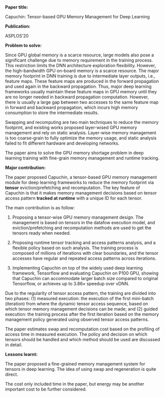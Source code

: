 **Paper title:**

Capuchin: Tensor-based GPU Memory Management for Deep Learning

**Publication:**

ASPLOS’20

**Problem to solve:**

Since GPU global memory is a scarce resource, large models also pose a
significant challenge due to memory requirement in the training process. This
restriction limits the DNN architecture exploration flexibility. However, the
high-bandwidth GPU on-board memory is a scarce resource. The major memory
footprint in DNN training is due to intermediate layer outputs, i.e., feature
maps. These feature maps are produced in the forward propagation and used again
in the backward propagation. Thus, major deep learning frameworks usually
maintain these feature maps in GPU memory until they are no longer needed in
backward propagation computation. However, there is usually a large gap between
two accesses to the same feature map in forward and backward propagation, which
incurs high memory consumption to store the intermediate results.

Swapping and recomputing are two main techniques to reduce the memory footprint,
and existing works proposed layer-wised GPU memory management and rely on static
analysis. Layer-wise memory management is too coarse-grain to fully optimize the
memory usage, and static analysis failed to fit different hardware and
developing networks.

The paper aims to solve the GPU memory shortage problem in deep learning
training with fine-grain memory management and runtime tracking.

**Major contribution:**

The paper proposed Capuchin, a tensor-based GPU memory management module for
deep learning frameworks to reduce the memory footprint via **tensor**
eviction/prefetching and recomputation. The key feature of Capuchin is that it
makes memory management decisions based on tensor access pattern **tracked at
runtime** with a unique ID for each tensor.

The main contribution is as follow:

1.  Proposing a tensor-wise GPU memory management design. The management is
    based on tensors in the datafow execution model, and eviction/prefetching
    and recomputation methods are used to get the tensors ready when needed.

2.  Proposing runtime tensor tracking and access patterns analysis, and a
    flexible policy based on such analysis. The training process is composed of
    millions of iterations with clear boundaries, and the tensor accesses have
    regular and repeated access patterns across iterations.

3.  Implementing Capuchin on top of the widely used deep learning framework,
    Tensorflow and evaluating Capuchin on P100 GPU, showing that Capuchin can
    accommodate larger batch size compared to original Tensorflow, or achieves
    up to 3.86× speedup over vDNN.

Due to the regularity of tensor access pattern, the training are divided into
two phases: (1) measured execution: the execution of the first mini-batch
(iteration) from where the dynamic tensor access sequence, based on which tensor
memory management decisions can be made; and (2) guided execution: the training
process after the first iteration based on the memory management policy
generated using observed tensor access patterns.

The paper estimates swap and recomputation cost based on the profiling of access
time in measured execution. The policy and decision on which tensors should be
handled and which method should be used are discussed in detail.

**Lessons learnt:**

The paper proposed a fine-grained memory management system for tensors in deep
learning. The idea of using swap and regeneration is quite direct.

The cost only included time in the paper, but energy may be another important
cost to be further considered.
